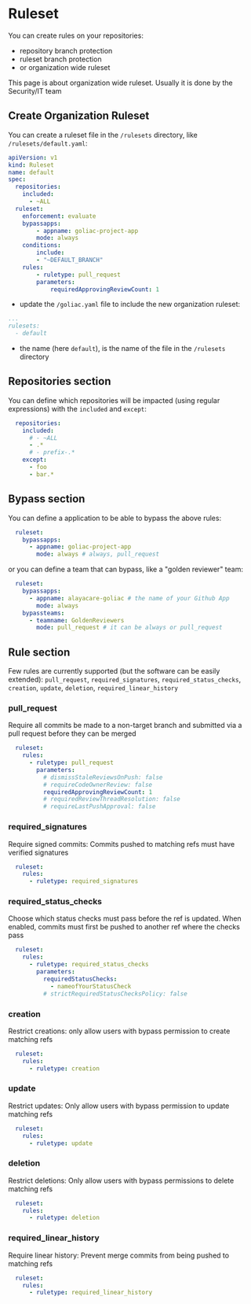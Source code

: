 # Ruleset

You can create rules on your repositories:
- repository branch protection
- ruleset branch protection
- or organization wide ruleset

This page is about organization wide ruleset. Usually it is done by the Security/IT team

## Create Organization Ruleset

You can create a ruleset file in the `/rulesets` directory, like `/rulesets/default.yaml`:

```yaml
apiVersion: v1
kind: Ruleset
name: default
spec:
  repositories:
    included:
      - ~ALL
  ruleset:
    enforcement: evaluate
    bypassapps:
        - appname: goliac-project-app
        mode: always
    conditions:
        include: 
        - "~DEFAULT_BRANCH"
    rules:
        - ruletype: pull_request
        parameters:
            requiredApprovingReviewCount: 1
```


- update the `/goliac.yaml` file to include the new organization ruleset:

```yaml
...
rulesets:
  - default
```

- the name (here `default`), is the name of the file in the `/rulesets` directory

## Repositories section

You can define which repositories will be impacted (using regular expressions) with the `included` and `except`:

```yaml
  repositories:
    included:
      # - ~ALL
      - .*
      # - prefix-.*
    except:
      - foo
      - bar.*
```

## Bypass section

You can define a application to be able to bypass the above rules:

```yaml
  ruleset:
    bypassapps:
      - appname: goliac-project-app
        mode: always # always, pull_request
```

or you can define a team that can bypass, like a "golden reviewer" team:

```yaml
  ruleset:
    bypassapps:
      - appname: alayacare-goliac # the name of your Github App
        mode: always
    bypassteams:
      - teamname: GoldenReviewers
        mode: pull_request # it can be always or pull_request
```

## Rule section

Few rules are currently supported (but the software can be easily extended): `pull_request`, `required_signatures`, `required_status_checks`, `creation`, `update`, `deletion`, `required_linear_history`

### pull_request

Require all commits be made to a non-target branch and submitted via a pull request before they can be merged

```yaml
  ruleset:
    rules:
      - ruletype: pull_request
        parameters:
          # dismissStaleReviewsOnPush: false
          # requireCodeOwnerReview: false
          requiredApprovingReviewCount: 1
          # requiredReviewThreadResolution: false
          # requireLastPushApproval: false
```

### required_signatures

Require signed commits: Commits pushed to matching refs must have verified signatures

```yaml
  ruleset:
    rules:
      - ruletype: required_signatures
```

### required_status_checks

Choose which status checks must pass before the ref is updated. When enabled, commits must first be pushed to another ref where the checks pass

```yaml
  ruleset:
    rules:
      - ruletype: required_status_checks
        parameters:
          requiredStatusChecks:
            - nameofYourStatusCheck
          # strictRequiredStatusChecksPolicy: false
```

### creation

Restrict creations: only allow users with bypass permission to create matching refs

```yaml
  ruleset:
    rules:
      - ruletype: creation
```

### update

Restrict updates: Only allow users with bypass permission to update matching refs

```yaml
  ruleset:
    rules:
      - ruletype: update
```

### deletion

Restrict deletions: Only allow users with bypass permissions to delete matching refs

```yaml
  ruleset:
    rules:
      - ruletype: deletion
```

### required_linear_history

Require linear history: Prevent merge commits from being pushed to matching refs

```yaml
  ruleset:
    rules:
      - ruletype: required_linear_history
```
